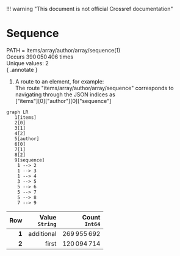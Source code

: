 !!! warning "This document is not official Crossref documentation"
# Sequence
PATH = items/array/author/array/sequence(1)  
Occurs 390 050 406 times  
Unique values: 2  
{ .annotate }

1. A route to an element, for example:  
   The route "items/array/author/array/sequence" corresponds to navigating through the JSON indices as  
   ["items"][0]["author"][0]["sequence"]  

```mermaid
graph LR
   1[items]
   2[0]
   3[1]
   4[2]
   5[author]
   6[0]
   7[1]
   8[2]
   9[sequence]
    1 --> 2
    1 --> 3
    1 --> 4
    3 --> 5
    5 --> 6
    5 --> 7
    5 --> 8
    7 --> 9
```

| **Row** | **Value**<br>`String` | **Count**<br>`Int64` |
|--------:|----------------------:|---------------------:|
| **1**   | additional            | 269 955 692          |
| **2**   | first                 | 120 094 714          |

